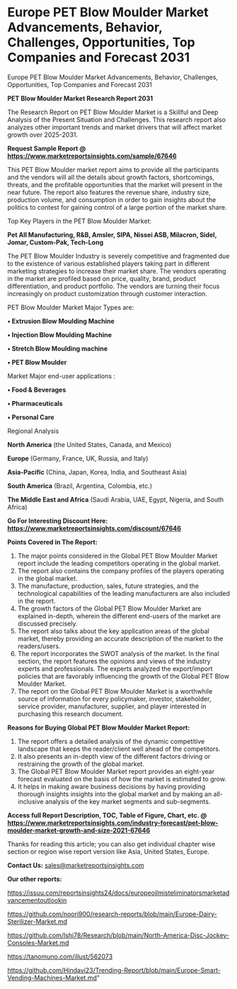 # Europe PET Blow Moulder Market Advancements, Behavior, Challenges, Opportunities, Top Companies and Forecast 2031
Europe PET Blow Moulder Market Advancements, Behavior, Challenges, Opportunities, Top Companies and Forecast 2031

<strong>PET Blow Moulder Market Research Report 2031</strong>

The Research Report on PET Blow Moulder Market is a Skillful and Deep Analysis of the Present Situation and Challenges. This research report also analyzes other important trends and market drivers that will affect market growth over 2025-2031.

<strong>Request Sample Report @ <a href=https://www.marketreportsinsights.com/sample/67646>https://www.marketreportsinsights.com/sample/67646</a></strong>

This PET Blow Moulder market report aims to provide all the participants and the vendors will all the details about growth factors, shortcomings, threats, and the profitable opportunities that the market will present in the near future. The report also features the revenue share, industry size, production volume, and consumption in order to gain insights about the politics to contest for gaining control of a large portion of the market share.

Top Key Players in the PET Blow Moulder Market:

<strong>Pet All Manufacturing, R&B, Amsler, SIPA, Nissei ASB, Milacron, Sidel, Jomar, Custom-Pak, Tech-Long</strong>

The PET Blow Moulder Industry is severely competitive and fragmented due to the existence of various established players taking part in different marketing strategies to increase their market share. The vendors operating in the market are profiled based on price, quality, brand, product differentiation, and product portfolio. The vendors are turning their focus increasingly on product customization through customer interaction.

PET Blow Moulder Market Major Types are:

<strong>• Extrusion Blow Moulding Machine

• Injection Blow Moulding Machine

• Stretch Blow Moulding machine

• PET Blow Moulder</strong>

Market Major end-user applications :

<strong>• Food & Beverages

• Pharmaceuticals

• Personal Care</strong>

Regional Analysis

</u><strong><b>North America</b></strong> (the United States, Canada, and Mexico)

<strong><b>Europe </b></strong>(Germany, France, UK, Russia, and Italy)

<strong><b>Asia-Pacific</b></strong> (China, Japan, Korea, India, and Southeast Asia)

<strong><b>South America</b></strong> (Brazil, Argentina, Colombia, etc.)

<strong><b>The Middle East and Africa</b></strong> (Saudi Arabia, UAE, Egypt, Nigeria, and South Africa)

<strong>Go For Interesting Discount Here: <a href=https://www.marketreportsinsights.com/discount/67646>https://www.marketreportsinsights.com/discount/67646</a></strong>

<strong>Points Covered in The Report:</strong>
<ol>
  <li>The major points considered in the Global PET Blow Moulder Market report include the leading competitors operating in the global market.</li>
  <li>The report also contains the company profiles of the players operating in the global market.</li>
  <li>The manufacture, production, sales, future strategies, and the technological capabilities of the leading manufacturers are also included in the report.</li>
  <li>The growth factors of the Global PET Blow Moulder Market are explained in-depth, wherein the different end-users of the market are discussed precisely.</li>
  <li>The report also talks about the key application areas of the global market, thereby providing an accurate description of the market to the readers/users.</li>
  <li>The report incorporates the SWOT analysis of the market. In the final section, the report features the opinions and views of the industry experts and professionals. The experts analyzed the export/import policies that are favorably influencing the growth of the Global PET Blow Moulder Market.</li>
  <li>The report on the Global PET Blow Moulder Market is a worthwhile source of information for every policymaker, investor, stakeholder, service provider, manufacturer, supplier, and player interested in purchasing this research document.</li>
</ol>
<strong>Reasons for Buying Global PET Blow Moulder Market Report:</strong>

<ol>
  <li>The report offers a detailed analysis of the dynamic competitive landscape that keeps the reader/client well ahead of the competitors.</li>
  <li>It also presents an in-depth view of the different factors driving or restraining the growth of the global market.</li>
  <li>The Global PET Blow Moulder Market report provides an eight-year forecast evaluated on the basis of how the market is estimated to grow.</li>
  <li>It helps in making aware business decisions by having providing thorough insights insights into the global market and by making an all-inclusive analysis of the key market segments and sub-segments.</li>
</ol>
<strong>Access full Report Description, TOC, Table of Figure, Chart, etc. @ <a href=https://www.marketreportsinsights.com/industry-forecast/pet-blow-moulder-market-growth-and-size-2021-67646>https://www.marketreportsinsights.com/industry-forecast/pet-blow-moulder-market-growth-and-size-2021-67646</a></strong>


Thanks for reading this article; you can also get individual chapter wise section or region wise report version like Asia, United States, Europe.

<strong>Contact Us:</strong>
sales@marketreportsinsights.com

<strong>Our other reports:</strong>

<a href=https://issuu.com/reportsinsights24/docs/europeoilmisteliminatorsmarketadvancementoutlookin>https://issuu.com/reportsinsights24/docs/europeoilmisteliminatorsmarketadvancementoutlookin</a>

<a href=https://github.com/noori900/research-reports/blob/main/Europe-Dairy-Sterilizer-Market.md>https://github.com/noori900/research-reports/blob/main/Europe-Dairy-Sterilizer-Market.md</a>

<a href=https://github.com/Ishi78/Research/blob/main/North-America-Disc-Jockey-Consoles-Market.md>https://github.com/Ishi78/Research/blob/main/North-America-Disc-Jockey-Consoles-Market.md</a>

<a href=https://tanomuno.com/illust/562073>https://tanomuno.com/illust/562073</a>

<a href=https://github.com/Hindavi23/Trending-Report/blob/main/Europe-Smart-Vending-Machines-Market.md>https://github.com/Hindavi23/Trending-Report/blob/main/Europe-Smart-Vending-Machines-Market.md</a>"
